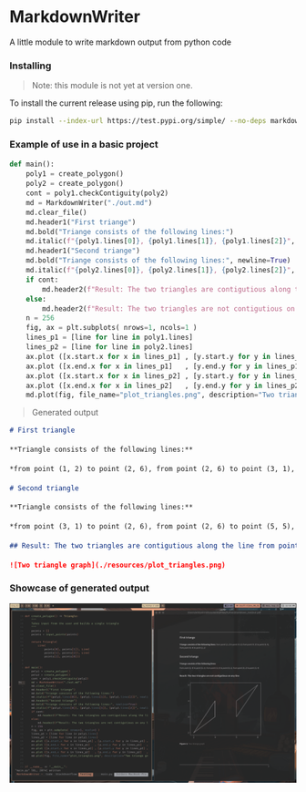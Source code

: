 # MarkdownWriter

A little module to write markdown output from python code

### Installing

> Note: this module is not yet at version one.

To install the current release using pip, run the following:

```sh
pip install --index-url https://test.pypi.org/simple/ --no-deps markdown-writer-atidyshirt
```

### Example of use in a basic project

```python
def main():
    poly1 = create_polygon()
    poly2 = create_polygon()
    cont = poly1.checkContiguity(poly2)
    md = MarkdownWriter("./out.md")
    md.clear_file()
    md.header1("First triange")
    md.bold("Triange consists of the following lines:")
    md.italic(f"{poly1.lines[0]}, {poly1.lines[1]}, {poly1.lines[2]}", newline=True)
    md.header1("Second triange")
    md.bold("Triange consists of the following lines:", newline=True)
    md.italic(f"{poly2.lines[0]}, {poly2.lines[1]}, {poly2.lines[2]}", newline=True)
    if cont:
        md.header2(f"Result: The two triangles are contigutious along the line {cont}")
    else:
        md.header2(f"Result: The two triangles are not contigutious on any line")
    n = 256
    fig, ax = plt.subplots( nrows=1, ncols=1 )
    lines_p1 = [line for line in poly1.lines]
    lines_p2 = [line for line in poly2.lines]
    ax.plot ([x.start.x for x in lines_p1] , [y.start.y for y in lines_p1] , color='blue' , alpha=1.00)
    ax.plot ([x.end.x for x in lines_p1]   , [y.end.y for y in lines_p1]   , color='blue' , alpha=1.00)
    ax.plot ([x.start.x for x in lines_p2] , [y.start.y for y in lines_p2] , color='red'  , alpha=1.00)
    ax.plot ([x.end.x for x in lines_p2]   , [y.end.y for y in lines_p2]   , color='red'  , alpha=1.00)
    md.plot(fig, file_name="plot_triangles.png", description="Two triange graph")
```

> Generated output

```md
# First triangle

**Triangle consists of the following lines:**

*from point (1, 2) to point (2, 6), from point (2, 6) to point (3, 1), from point (3, 1) to point (1, 2)*

# Second triangle

**Triangle consists of the following lines:**

*from point (3, 1) to point (2, 6), from point (2, 6) to point (5, 5), from point (5, 5) to point (3, 1)*

## Result: The two triangles are contigutious along the line from point (2, 6) to point (3, 1)

![Two triangle graph](./resources/plot_triangles.png)
```

### Showcase of generated output

![Triangle plot example](./preview/output-preview.png)
